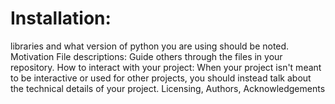 # Installation:
libraries and what version of python you are using should be noted.
Motivation
		File descriptions: Guide others through the files in your repository.
		How to interact with your project: When your project isn't meant to be interactive or used for other projects, you should instead talk about the technical details of your project.
		Licensing, Authors, Acknowledgements
